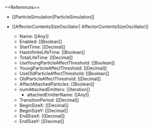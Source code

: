 ==References==
 * [[ParticleSimulation|ParticleSimulation]]

 * [[AffectorContentsSizeOscillator| AffectorContentsSizeOscillator]]
   * Name: [[Any]]
   * Enabled: [[Boolean]]
   * StartTime: [[Decimal]]
   * HasInfiniteLifeTime: [[Boolean]]
   * TotalLifeTime: [[Decimal]]
   * UseYoungParticleAffectThreshold: [[Boolean]]
   * YoungParticleAffectThreshold: [[Decimal]]
   * UseOldParticleAffectThreshold: [[Boolean]]
   * OldParticleAffectThreshold: [[Decimal]]
   * AffectAttachedParticles: [[Boolean]]
   * numAttachedEmitters: [[Iteration]]
     * attachedEmitterName: [[Any]]
   * TransitionPeriod: [[Decimal]]
   * BeginSizeX: [[Decimal]]
   * BeginSizeY: [[Decimal]]
   * EndSizeX: [[Decimal]]
   * EndSizeY: [[Decimal]]

